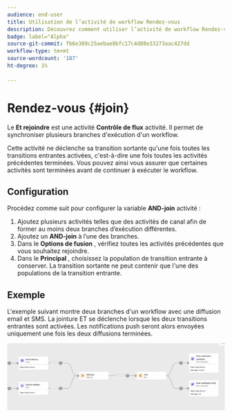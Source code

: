 ```yaml
---
audience: end-user
title: Utilisation de l’activité de workflow Rendez-vous
description: Découvrez comment utiliser l’activité de workflow Rendez-vous
badge: label="Alpha"
source-git-commit: fb6e389c25aebae8bfc17c4d88e33273aac427dd
workflow-type: tm+mt
source-wordcount: '187'
ht-degree: 1%

---
```



# Rendez-vous {#join}

Le **Et rejoindre** est une activité **Contrôle de flux** activité. Il permet de synchroniser plusieurs branches d&#39;exécution d&#39;un workflow.

Cette activité ne déclenche sa transition sortante qu&#39;une fois toutes les transitions entrantes activées, c&#39;est-à-dire une fois toutes les activités précédentes terminées. Vous pouvez ainsi vous assurer que certaines activités sont terminées avant de continuer à exécuter le workflow.

## Configuration

Procédez comme suit pour configurer la variable **AND-join** activité :

1. Ajoutez plusieurs activités telles que des activités de canal afin de former au moins deux branches d’exécution différentes.
1. Ajoutez un **AND-join** à l’une des branches.
1. Dans le **Options de fusion** , vérifiez toutes les activités précédentes que vous souhaitez rejoindre.
1. Dans le **Principal** , choisissez la population de transition entrante à conserver. La transition sortante ne peut contenir que l&#39;une des populations de la transition entrante.

## Exemple

L&#39;exemple suivant montre deux branches d&#39;un workflow avec une diffusion email et SMS. La jointure ET se déclenche lorsque les deux transitions entrantes sont activées. Les notifications push seront alors envoyées uniquement une fois les deux diffusions terminées.

![](../assets/workflow-andjoin-example.png)